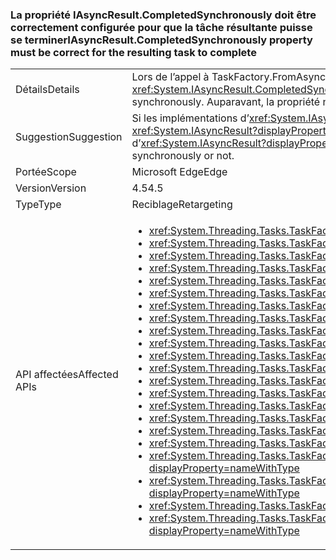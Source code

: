 ### <a name="iasyncresultcompletedsynchronously-property-must-be-correct-for-the-resulting-task-to-complete"></a><span data-ttu-id="f1b09-101">La propriété IAsyncResult.CompletedSynchronously doit être correctement configurée pour que la tâche résultante puisse se terminer</span><span class="sxs-lookup"><span data-stu-id="f1b09-101">IAsyncResult.CompletedSynchronously property must be correct for the resulting task to complete</span></span>

|   |   |
|---|---|
|<span data-ttu-id="f1b09-102">Détails</span><span class="sxs-lookup"><span data-stu-id="f1b09-102">Details</span></span>|<span data-ttu-id="f1b09-103">Lors de l’appel à TaskFactory.FromAsync, l’implémentation de la propriété <xref:System.IAsyncResult.CompletedSynchronously> doit être correctement configurée pour que la tâche résultante puisse se terminer.</span><span class="sxs-lookup"><span data-stu-id="f1b09-103">When calling TaskFactory.FromAsync, the implementation of the <xref:System.IAsyncResult.CompletedSynchronously> property must be correct for the resulting task to complete.</span></span> <span data-ttu-id="f1b09-104">Autrement dit, la propriété doit retourner la valeur true si, et uniquement si, l’implémentation s’est effectuée de façon synchrone.</span><span class="sxs-lookup"><span data-stu-id="f1b09-104">That is, the property must return true if, and only if, the implementation completed synchronously.</span></span> <span data-ttu-id="f1b09-105">Auparavant, la propriété n'était pas vérifiée.</span><span class="sxs-lookup"><span data-stu-id="f1b09-105">Previously, the property was not checked.</span></span>|
|<span data-ttu-id="f1b09-106">Suggestion</span><span class="sxs-lookup"><span data-stu-id="f1b09-106">Suggestion</span></span>|<span data-ttu-id="f1b09-107">Si les implémentations d’<xref:System.IAsyncResult?displayProperty=name> retournent comme il se doit la valeur true pour la propriété <xref:System.IAsyncResult.CompletedSynchronously?displayProperty=name> uniquement quand une tâche se termine de façon synchrone, l’exécution n’est pas arrêtée.</span><span class="sxs-lookup"><span data-stu-id="f1b09-107">If <xref:System.IAsyncResult?displayProperty=name> implementations correctly return true for the <xref:System.IAsyncResult.CompletedSynchronously?displayProperty=name> property only when a task completed synchronously, then no break will be observed.</span></span> <span data-ttu-id="f1b09-108">Les utilisateurs doivent examiner leurs éventuelles implémentations d’<xref:System.IAsyncResult?displayProperty=name> afin de vérifier qu’elles évaluent correctement si une tâche se termine de manière synchrone ou non.</span><span class="sxs-lookup"><span data-stu-id="f1b09-108">Users should review <xref:System.IAsyncResult?displayProperty=name> implementations they own (if any) to ensure that they correctly evaluate whether a task completed synchronously or not.</span></span>|
|<span data-ttu-id="f1b09-109">Portée</span><span class="sxs-lookup"><span data-stu-id="f1b09-109">Scope</span></span>|<span data-ttu-id="f1b09-110">Microsoft Edge</span><span class="sxs-lookup"><span data-stu-id="f1b09-110">Edge</span></span>|
|<span data-ttu-id="f1b09-111">Version</span><span class="sxs-lookup"><span data-stu-id="f1b09-111">Version</span></span>|<span data-ttu-id="f1b09-112">4.5</span><span class="sxs-lookup"><span data-stu-id="f1b09-112">4.5</span></span>|
|<span data-ttu-id="f1b09-113">Type</span><span class="sxs-lookup"><span data-stu-id="f1b09-113">Type</span></span>|<span data-ttu-id="f1b09-114">Reciblage</span><span class="sxs-lookup"><span data-stu-id="f1b09-114">Retargeting</span></span>|
|<span data-ttu-id="f1b09-115">API affectées</span><span class="sxs-lookup"><span data-stu-id="f1b09-115">Affected APIs</span></span>|<ul><li><xref:System.Threading.Tasks.TaskFactory.FromAsync(System.IAsyncResult,System.Action{System.IAsyncResult})?displayProperty=nameWithType></li><li><xref:System.Threading.Tasks.TaskFactory.FromAsync(System.IAsyncResult,System.Action{System.IAsyncResult},System.Threading.Tasks.TaskCreationOptions)?displayProperty=nameWithType></li><li><xref:System.Threading.Tasks.TaskFactory.FromAsync(System.IAsyncResult,System.Action{System.IAsyncResult},System.Threading.Tasks.TaskCreationOptions,System.Threading.Tasks.TaskScheduler)?displayProperty=nameWithType></li><li><xref:System.Threading.Tasks.TaskFactory.FromAsync%60%601(System.IAsyncResult,System.Func{System.IAsyncResult,%60%600})?displayProperty=nameWithType></li><li><xref:System.Threading.Tasks.TaskFactory.FromAsync(System.Func{System.AsyncCallback,System.Object,System.IAsyncResult},System.Action{System.IAsyncResult},System.Object)?displayProperty=nameWithType></li><li><xref:System.Threading.Tasks.TaskFactory.FromAsync(System.Func{System.AsyncCallback,System.Object,System.IAsyncResult},System.Action{System.IAsyncResult},System.Object,System.Threading.Tasks.TaskCreationOptions)?displayProperty=nameWithType></li><li><xref:System.Threading.Tasks.TaskFactory.FromAsync%60%601(System.Func{%60%600,System.AsyncCallback,System.Object,System.IAsyncResult},System.Action{System.IAsyncResult},%60%600,System.Object)?displayProperty=nameWithType></li><li><xref:System.Threading.Tasks.TaskFactory.FromAsync%60%601(System.Func{%60%600,System.AsyncCallback,System.Object,System.IAsyncResult},System.Action{System.IAsyncResult},%60%600,System.Object,System.Threading.Tasks.TaskCreationOptions)?displayProperty=nameWithType></li><li><xref:System.Threading.Tasks.TaskFactory.FromAsync%60%601(System.Func{System.AsyncCallback,System.Object,System.IAsyncResult},System.Func{System.IAsyncResult,%60%600},System.Object)?displayProperty=nameWithType></li><li><xref:System.Threading.Tasks.TaskFactory.FromAsync%60%601(System.Func{System.AsyncCallback,System.Object,System.IAsyncResult},System.Func{System.IAsyncResult,%60%600},System.Object,System.Threading.Tasks.TaskCreationOptions)?displayProperty=nameWithType></li><li><xref:System.Threading.Tasks.TaskFactory.FromAsync%60%601(System.IAsyncResult,System.Func{System.IAsyncResult,%60%600},System.Threading.Tasks.TaskCreationOptions)?displayProperty=nameWithType></li><li><xref:System.Threading.Tasks.TaskFactory.FromAsync%60%601(System.IAsyncResult,System.Func{System.IAsyncResult,%60%600},System.Threading.Tasks.TaskCreationOptions,System.Threading.Tasks.TaskScheduler)?displayProperty=nameWithType></li><li><xref:System.Threading.Tasks.TaskFactory.FromAsync%60%602(System.Func{%60%600,%60%601,System.AsyncCallback,System.Object,System.IAsyncResult},System.Action{System.IAsyncResult},%60%600,%60%601,System.Object)?displayProperty=nameWithType></li><li><xref:System.Threading.Tasks.TaskFactory.FromAsync%60%602(System.Func{%60%600,%60%601,System.AsyncCallback,System.Object,System.IAsyncResult},System.Action{System.IAsyncResult},%60%600,%60%601,System.Object,System.Threading.Tasks.TaskCreationOptions)?displayProperty=nameWithType></li><li><xref:System.Threading.Tasks.TaskFactory.FromAsync%60%602(System.Func{%60%600,System.AsyncCallback,System.Object,System.IAsyncResult},System.Func{System.IAsyncResult,%60%601},%60%600,System.Object)?displayProperty=nameWithType></li><li><xref:System.Threading.Tasks.TaskFactory.FromAsync%60%602(System.Func{%60%600,System.AsyncCallback,System.Object,System.IAsyncResult},System.Func{System.IAsyncResult,%60%601},%60%600,System.Object,System.Threading.Tasks.TaskCreationOptions)?displayProperty=nameWithType></li><li><xref:System.Threading.Tasks.TaskFactory.FromAsync%60%603(System.Func{%60%600,%60%601,System.AsyncCallback,System.Object,System.IAsyncResult},System.Func{System.IAsyncResult,%60%602},%60%600,%60%601,System.Object)?displayProperty=nameWithType></li><li><xref:System.Threading.Tasks.TaskFactory.FromAsync%60%603(System.Func{%60%600,%60%601,%60%602,System.AsyncCallback,System.Object,System.IAsyncResult},System.Action{System.IAsyncResult},%60%600,%60%601,%60%602,System.Object)?displayProperty=nameWithType></li><li><xref:System.Threading.Tasks.TaskFactory.FromAsync%60%603(System.Func{%60%600,%60%601,%60%602,System.AsyncCallback,System.Object,System.IAsyncResult},System.Action{System.IAsyncResult},%60%600,%60%601,%60%602,System.Object,System.Threading.Tasks.TaskCreationOptions)?displayProperty=nameWithType></li><li><xref:System.Threading.Tasks.TaskFactory.FromAsync%60%603(System.Func{%60%600,%60%601,System.AsyncCallback,System.Object,System.IAsyncResult},System.Func{System.IAsyncResult,%60%602},%60%600,%60%601,System.Object,System.Threading.Tasks.TaskCreationOptions)?displayProperty=nameWithType></li><li><xref:System.Threading.Tasks.TaskFactory.FromAsync%60%604(System.Func{%60%600,%60%601,%60%602,System.AsyncCallback,System.Object,System.IAsyncResult},System.Func{System.IAsyncResult,%60%603},%60%600,%60%601,%60%602,System.Object)?displayProperty=nameWithType></li><li><xref:System.Threading.Tasks.TaskFactory.FromAsync%60%604(System.Func{%60%600,%60%601,%60%602,System.AsyncCallback,System.Object,System.IAsyncResult},System.Func{System.IAsyncResult,%60%603},%60%600,%60%601,%60%602,System.Object,System.Threading.Tasks.TaskCreationOptions)?displayProperty=nameWithType></li></ul>|

